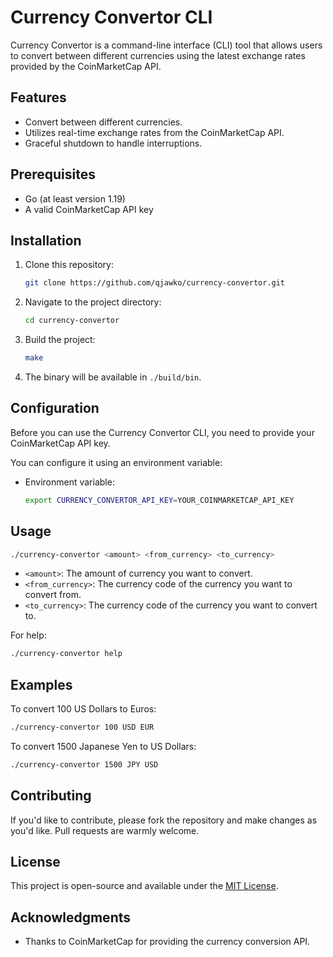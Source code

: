 # Currency Convertor CLI

Currency Convertor is a command-line interface (CLI) tool that allows users to convert between different currencies using the latest exchange rates provided by the CoinMarketCap API.

## Features

- Convert between different currencies.
- Utilizes real-time exchange rates from the CoinMarketCap API.
- Graceful shutdown to handle interruptions.

## Prerequisites

- Go (at least version 1.19)
- A valid CoinMarketCap API key

## Installation

1. Clone this repository:
   ```bash
   git clone https://github.com/qjawko/currency-convertor.git
   ```

2. Navigate to the project directory:
   ```bash
   cd currency-convertor
   ```

3. Build the project:
   ```bash
   make
   ```

4. The binary will be available in `./build/bin`.

## Configuration

Before you can use the Currency Convertor CLI, you need to provide your CoinMarketCap API key.

You can configure it using an environment variable:

- Environment variable:
  ```bash
  export CURRENCY_CONVERTOR_API_KEY=YOUR_COINMARKETCAP_API_KEY
  ```

## Usage

```bash
./currency-convertor <amount> <from_currency> <to_currency>
```

- `<amount>`: The amount of currency you want to convert.
- `<from_currency>`: The currency code of the currency you want to convert from.
- `<to_currency>`: The currency code of the currency you want to convert to.

For help:
```bash
./currency-convertor help
```

## Examples

To convert 100 US Dollars to Euros:
```bash
./currency-convertor 100 USD EUR
```

To convert 1500 Japanese Yen to US Dollars:
```bash
./currency-convertor 1500 JPY USD
```

## Contributing

If you'd like to contribute, please fork the repository and make changes as you'd like. Pull requests are warmly welcome.

## License

This project is open-source and available under the [MIT License](LICENSE).

## Acknowledgments

- Thanks to CoinMarketCap for providing the currency conversion API.